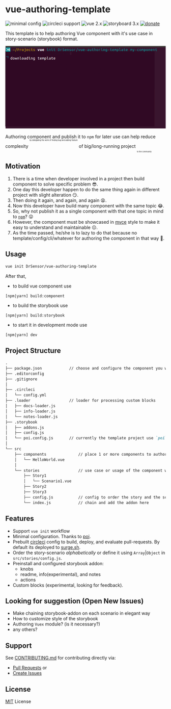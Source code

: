 # vue-authoring-template
<!-- [![CircleCI](https://circleci.com/gh/DrSensor/vue-authoring-template.svg?style=shield)](https://circleci.com/gh/DrSensor/vue-authoring-template) -->
![minimal config](https://img.shields.io/badge/config-minimal-grey.svg?maxAge=2592000&style=flat-square)
![circleci support](https://img.shields.io/badge/circleci-support-blue.svg?maxAge=2592000&style=flat-square)
![vue 2.x](https://img.shields.io/badge/vue-2.x-4fc08d.svg?maxAge=2592000&style=flat-square)
![storyboard 3.x](https://img.shields.io/badge/storybook-3.x-E91E63.svg?maxAge=2592000&style=flat-square)
[![donate](https://img.shields.io/badge/donate-$-yellowgreen.svg?maxAge=2592000&style=flat-square)](https://github.com/DrSensor/vue-authoring-template/blob/master/DONATE.md)

This template is to help authoring Vue component with it's use case in story-scenario (storybook) format.

![](./screenplay.gif)

Authoring component and publish it to `npm` for later use can help reduce complexity <sup><sup><sup><sup><sup>by delegating the work of finding bug and adding feature</sup></sup></sup></sup></sup> of big/long-running project <sub><sub><sub><sub><sub>to the community</sub></sub></sub></sub></sub>
## Motivation
1. There is a time when developer involved in a project then build component to solve specific problem 😎.
2. One day this developer happen to do the same thing again in different project with slight alteration 😏.
3. Then doing it again, and again, and again 😫.
4. Now this developer have build many component with the same topic 😂.
5. So, why not publish it as a single component with that one topic in mind to [`npm`](https://www.npmjs.com/)? 😲
6. However, the component must be showcased in [mvce](https://stackoverflow.com/help/mcve) style to make it easy to understand and maintainable 😖.
7. As the time passed, he/she is to lazy to do that because no template/config/cli/whatever for authoring the component in that way :poop:.

## Usage
```bash
vue init DrSensor/vue-authoring-template
```
After that,

- to build vue component use
```
[npm|yarn] build:component
```
- to build the storybook use
```
[npm|yarn] build:storybook
```
- to start it in development mode use
```
[npm|yarn] dev
```

## Project Structure
```markdown
.
├── package.json            // choose and configure the component you want to package in here (still need to edit `scripts: {}` block)
├── .editorconfig
├── .gitignore
│
├── .circleci
│   └── config.yml
├── .loader                 // loader for processing custom blocks
│   ├── docs-loader.js
│   ├── info-loader.js
│   └── notes-loader.js
├── .storybook
│   ├── addons.js
│   ├── config.js
│   └── poi.config.js       // currently the template project use `poi` as alternative of `vue build`
│
└── src
    ├── components              // place 1 or more components to author here
    │   └── HelloWorld.vue
    │
    └── stories                 // use case or usage of the component written in story-scenario analogy
        ├── Story1
        │   └── Scenario1.vue
        ├── Story2
        ├── Story3
        ├── config.js           // config to order the story and the scenario
        └── index.js            // chain and add the addon here
```

## Features
- Support `vue init` workflow
- Minimal configuration. Thanks to [poi](https://poi.js.org).
- Prebuilt [circleci](https:circleci.com) config to build, deploy, and evaluate pull-requests. By default its deployed to [surge.sh](https://surge.sh).
- Order the story-scenario *alphabetically* or define it using `Array`|`Object` in `src/stories/config.js`.
- Preinstall and configured storybook addon:
    - knobs
    - readme, info(experimental), and notes
    - actions
- Custom blocks (experimental, looking for feedback).

## Looking for suggestion (Open New Issues)
- Make chaining storybook-addon on each scenario in elegant way
- How to customize style of the storybook
- Authoring `Vuex` module? (is it necessary?)
- any others?

## Support
See [CONTRIBUTING.md](https://github.com/DrSensor/vue-authoring-template/blob/master/CONTRIBUTING.md) for contributing directly via:
- [Pull Requests](https://github.com/DrSensor/vue-authoring-template/blob/master/CONTRIBUTING.md/#pull-requests) or
- [Create Issues](https://github.com/DrSensor/vue-authoring-template/blob/master/CONTRIBUTING.md/#create-issues)

## License
[MIT](https://github.com/DrSensor/vue-authoring-template/blob/master/LICENSE) License
